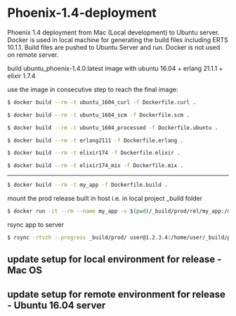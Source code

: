 # Phoenix-1.4-deployment
Phoenix 1.4 deployment from Mac (Local development) to Ubuntu server. Docker is used in local machine for generating the build files including ERTS 10.1.1. Build files are pushed to Ubuntu Server and run. Docker is not used on remote server.

build ubuntu_phoenix-1.4.0:latest image with
ubuntu 16.04 + erlang 21.1.1 + elixir 1.7.4

use the image in consecutive step to reach the final image:

```bash
$ docker build --rm -t ubuntu_1604_curl -f Dockerfile.curl .
```

```bash
$ docker build --rm -t ubuntu_1604_scm -f Dockerfile.scm .
```

```bash
$ docker build --rm -t ubuntu_1604_processed -f Dockerfile.ubuntu .
```

```bash
$ docker build --rm -t erlang2111 -f Dockerfile.erlang .
```

```bash
$ docker build --rm -t elixir174 -f Dockerfile.elixir .
```

```bash
$ docker build --rm -t elixir174_mix -f Dockerfile.mix .
```

---

```bash
$ docker build --rm -t my_app -f Dockerfile.build .
```

mount the prod release built in host i.e. in local project _build folder

```bash
$ docker run -it --rm --name my_app -v $(pwd)/_build/prod/rel/my_app:/my_app/_build/prod/rel/my_app my_app
```

rsync app to server

```bash
$ rsync -rtvzh --progress _build/prod/ user@1.2.3.4:/home/user/_build/prod
```

## update setup for local environment for release - Mac OS

## update setup for remote environment for release - Ubuntu 16.04 server
